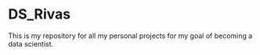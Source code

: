 # DS_Rivas
This is my repository for all my personal projects for my goal of becoming a data scientist.
